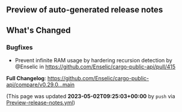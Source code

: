 ## Preview of auto-generated release notes
<!-- Release notes generated using configuration in .github/release.yml at main -->

## What's Changed
### Bugfixes
* Prevent infinite RAM usage by hardering recursion detection by @Enselic in https://github.com/Enselic/cargo-public-api/pull/415


**Full Changelog**: https://github.com/Enselic/cargo-public-api/compare/v0.29.0...main


(This page was updated **2023-05-02T09:25:03+00:00** by `push` via [Preview-release-notes.yml](https://github.com/Enselic/cargo-public-api/actions/runs/4859657830))
